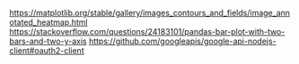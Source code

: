 https://matplotlib.org/stable/gallery/images_contours_and_fields/image_annotated_heatmap.html
https://stackoverflow.com/questions/24183101/pandas-bar-plot-with-two-bars-and-two-y-axis
https://github.com/googleapis/google-api-nodejs-client#oauth2-client